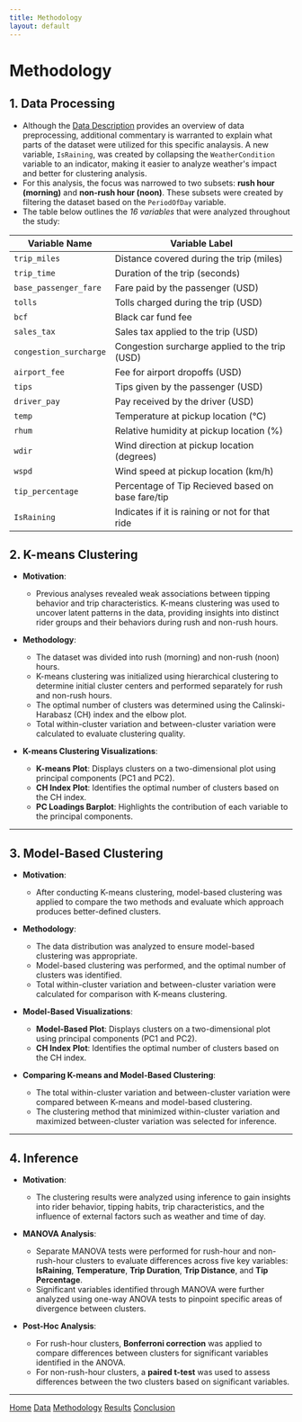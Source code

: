 ```yaml
---
title: Methodology
layout: default
--- 
```


# Methodology

## 1. **Data Processing**
- Although the [Data Description](Data.md) provides an overview of data preprocessing, additional commentary is warranted to explain what parts of the dataset were utilized for this specific analaysis. A new variable, `IsRaining`, was created by collapsing the `WeatherCondition` variable to an indicator, making it easier to analyze weather's impact and better for clustering analysis.
- For this analysis, the focus was narrowed to two subsets: **rush hour (morning)** and **non-rush hour (noon)**. These subsets were created by filtering the dataset based on the `PeriodOfDay` variable.
- The table below outlines the *16 variables* that were analyzed throughout the study:

| Variable Name          | Variable Label                                           |
|------------------------|----------------------------------------------------------|
| `trip_miles`            | Distance covered during the trip (miles)                |
| `trip_time`             | Duration of the trip (seconds)                          |
| `base_passenger_fare`   | Fare paid by the passenger (USD)                        |
| `tolls`                 | Tolls charged during the trip (USD)                     |
| `bcf`                   | Black car fund fee                                      |
| `sales_tax`             | Sales tax applied to the trip (USD)                     |
| `congestion_surcharge`  | Congestion surcharge applied to the trip (USD)          |
| `airport_fee`           | Fee for airport dropoffs (USD)                          |
| `tips`                  | Tips given by the passenger (USD)                       |
| `driver_pay`            | Pay received by the driver (USD)                        |
| `temp`                  | Temperature at pickup location (°C)                     |
| `rhum`                  | Relative humidity at pickup location (%)                |
| `wdir`                  | Wind direction at pickup location (degrees)             |
| `wspd`                  | Wind speed at pickup location (km/h)                    |
| `tip_percentage`        | Percentage of Tip Recieved based on base fare/tip       |
| `IsRaining`             | Indicates if it is raining or not for that ride         |

## 2. **K-means Clustering**
- **Motivation**:
  - Previous analyses revealed weak associations between tipping behavior and trip characteristics. K-means clustering was used to uncover latent patterns in the data, providing insights into distinct rider groups and their behaviors during rush and non-rush hours.

- **Methodology**:
  - The dataset was divided into rush (morning) and non-rush (noon) hours.
  - K-means clustering was initialized using hierarchical clustering to determine initial cluster centers and performed separately for rush and non-rush hours.
  - The optimal number of clusters was determined using the Calinski-Harabasz (CH) index and the elbow plot.
  - Total within-cluster variation and between-cluster variation were calculated to evaluate clustering quality.

- **K-means Clustering Visualizations**:
  - **K-means Plot**: Displays clusters on a two-dimensional plot using principal components (PC1 and PC2).
  - **CH Index Plot**: Identifies the optimal number of clusters based on the CH index.
  - **PC Loadings Barplot**: Highlights the contribution of each variable to the principal components.

---

## 3. **Model-Based Clustering**
- **Motivation**:
  - After conducting K-means clustering, model-based clustering was applied to compare the two methods and evaluate which approach produces better-defined clusters.

- **Methodology**:
  - The data distribution was analyzed to ensure model-based clustering was appropriate.
  - Model-based clustering was performed, and the optimal number of clusters was identified.
  - Total within-cluster variation and between-cluster variation were calculated for comparison with K-means clustering.

- **Model-Based Visualizations**:
  - **Model-Based Plot**: Displays clusters on a two-dimensional plot using principal components (PC1 and PC2).
  - **CH Index Plot**: Identifies the optimal number of clusters based on the CH index.

- **Comparing K-means and Model-Based Clustering**:
  - The total within-cluster variation and between-cluster variation were compared between K-means and model-based clustering.
  - The clustering method that minimized within-cluster variation and maximized between-cluster variation was selected for inference.

---

## **4. Inference**

- **Motivation**:
  - The clustering results were analyzed using inference to gain insights into rider behavior, tipping habits, trip characteristics, and the influence of external factors such as weather and time of day. 

- **MANOVA Analysis**:
  - Separate MANOVA tests were performed for rush-hour and non-rush-hour clusters to evaluate differences across five key variables: **IsRaining**, **Temperature**, **Trip Duration**, **Trip Distance**, and **Tip Percentage**.
  - Significant variables identified through MANOVA were further analyzed using one-way ANOVA tests to pinpoint specific areas of divergence between clusters.

- **Post-Hoc Analysis**:
  - For rush-hour clusters, **Bonferroni correction** was applied to compare differences between clusters for significant variables identified in the ANOVA.
  - For non-rush-hour clusters, a **paired t-test** was used to assess differences between the two clusters based on significant variables.

---

[Home](index.md)      [Data](Data.md)         [Methodology](Methodology.md)           [Results](Results.md)          [Conclusion](Conclusion.md)

